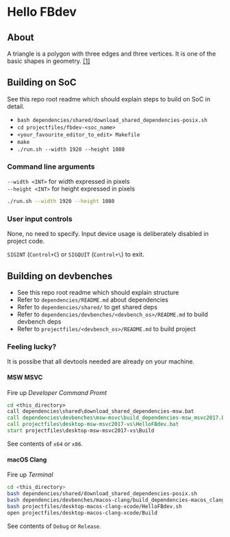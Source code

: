 # Hello FBdev

## About

A triangle is a polygon with three edges and three vertices. It is one of the basic shapes in geometry. [[1]](https://en.wikipedia.org/wiki/Triangle)

## Building on SoC

See this repo root readme which should explain steps to build on SoC in detail.

* `bash dependencies/shared/download_shared_dependencies-posix.sh`
* `cd projectfiles/fbdev-<soc_name>`
* `<your_favourite_editor_to_edit> Makefile`
* `make`
* `./run.sh --width 1920 --height 1080`

### Command line arguments

`--width <INT>` for width expressed in pixels  
`--height <INT>` for height expressed in pixels  

```sh
./run.sh --width 1920 --height 1080
```

### User input controls

None, no need to specify. Input device usage is deliberately disabled in project code.

`SIGINT` (`Control+C`) or `SIGQUIT` (`Control+\`)  to exit.

## Building on devbenches

* See this repo root readme which should explain structure
* Refer to `dependencies/README.md` about dependencies
* Refer to `dependencies/shared/` to get shared deps
* Refer to `dependencies/devbenches/<devbench_os>/README.md` to build devbench deps
* Refer to `projectfiles/<devbench_os>/README.md` to build project

### Feeling lucky?

It is possibe that all devtools needed are already on your machine.

#### MSW MSVC

Fire up *Developer Command Promt*

```bat
cd <this_directory>
call dependencies\shared\download_shared_dependencies-msw.bat
call dependencies\devbenches\msw-msvc\build_dependencies-msw_msvc2017.bat
call projectfiles\desktop-msw-msvc2017-vs\HelloFBdev.bat
start projectfiles\desktop-msw-msvc2017-vs\Build
```

See contents of `x64` or `x86`.

#### macOS Clang

Fire up *Terminal*

```sh
cd <this_directory>
bash dependencies/shared/download_shared_dependencies-posix.sh
bash dependencies/devbenches/macos-clang/build_dependencies-macos_clang.sh
bash projectfiles/desktop-macos-clang-xcode/HelloFBdev.sh
open projectfiles/desktop-macos-clang-xcode/Build
```

See contents of `Debug` or `Release`.
